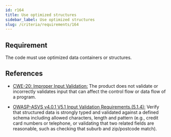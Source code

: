 ```yaml
---
id: r164
title: Use optimized structures
sidebar_label: Use optimized structures
slug: /criteria/requirements/164
---
```


## Requirement

The code must use optimized data containers or structures.

## References

- [CWE-20: Improper Input Validation:](https://cwe.mitre.org/data/definitions/20.html)
  The product does not validate
  or incorrectly validates input
  that can affect the control flow
  or data flow of a program.

- [OWASP-ASVS v4.0.1 V5.1 Input Validation Requirements.(5.1.4):](https://owasp.org/www-pdf-archive/OWASP_Application_Security_Verification_Standard_4.0-en.pdf)
  Verify that structured data
  is strongly typed and validated
  against a defined schema including allowed characters,
  length and pattern (e.g., credit card numbers or telephone,
  or validating that two related fields are reasonable,
  such as checking that suburb and zip/postcode match).
